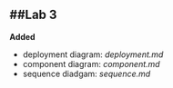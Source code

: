 ##Lab 3
---

**Added**
- deployment diagram: *deployment.md*
- component diagram: *component.md*
- sequence diadgam: *sequence.md*


